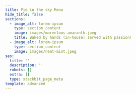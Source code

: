 ```yaml
---
title: Pie in the sky Menu
hide_title: false
sections:
  - image_alt: lorem-ipsum
    type: section_content
    image: images/marvelous-amaranth.jpeg
    title: Baked by hands (in-house) served with passion!
  - image_alt: lorem-ipsum
    type: section_content
    image: images/neat-mint.jpeg
seo:
  title: ''
  description: ''
  robots: []
  extra: []
  type: stackbit_page_meta
template: advanced
---
```


